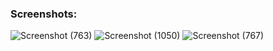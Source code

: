 ### Screenshots:
![Screenshot (763)](https://github.com/Joyline-Rencita/Cafe-Management-System/assets/107092284/a469a3a2-f585-4b2a-a87e-19db796e427c)
![Screenshot (1050)](https://github.com/user-attachments/assets/42232f2c-8a35-4b0c-a43a-bb6867540f1c)
![Screenshot (767)](https://github.com/Joyline-Rencita/Cafe-Management-System/assets/107092284/bb8c1c00-d509-4617-9aeb-c41f496260ef)

